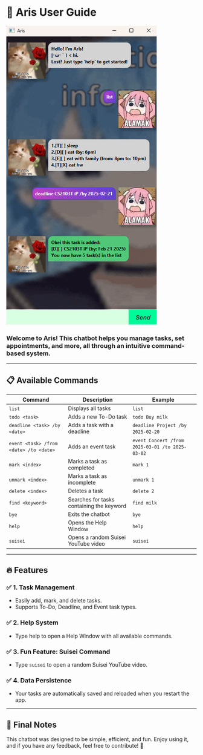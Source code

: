 # 📌 Aris User Guide

![Ui.png](Ui.png)

### Welcome to **Aris**! This chatbot helps you manage tasks, set appointments, and more, all through an intuitive command-based system.

---

## 📋 Available Commands
| Command                                | Description                                | Example                                           |
|----------------------------------------|--------------------------------------------|---------------------------------------------------|
| `list`                                 | Displays all tasks                         | `list`                                            |
| `todo <task>`                          | Adds a new To-Do task                      | `todo Buy milk`                                   |
| `deadline <task> /by <date>`	          | Adds a task with a deadline	               | `deadline Project /by 2025-02-20`                 |
| `event <task> /from <date> /to <date>` | Adds an event task                         | 	`event Concert /from 2025-03-01 /to 2025-03-02 ` |
| `mark <index>`                         | Marks a task as completed	                 | `mark 1 `                                         |
| `unmark <index>`                       | Marks a task as incomplete	                | `unmark 1 `                                       |
| `delete <index>`                       | Deletes a task	                            | `delete 2 `                                       |
| `find <keyword>`	                      | Searches for tasks containing the keyword	 | `find milk  `                                     |
| `bye`	                                 | Exits the chatbot	                         | `bye  `                                           |
| `help`	                                | Opens the Help Window                      | 	`help  `                                         |
| `suisei`	                              | Opens a random Suisei YouTube video        | 	`suisei  `                                       |

---

## 🔥 Features
### ✅ 1. Task Management
+ Easily add, mark, and delete tasks.
+ Supports To-Do, Deadline, and Event task types.
### ✅ 2. Help System
+ Type help to open a Help Window with all available commands.
### ✅ 3. Fun Feature: Suisei Command
+ Type `suisei` to open a random Suisei YouTube video.
### ✅ 4. Data Persistence
+ Your tasks are automatically saved and reloaded when you restart the app.

---
## 🎯 Final Notes
This chatbot was designed to be simple, efficient, and fun. 
Enjoy using it, and if you have any feedback, feel free to contribute! 🎉